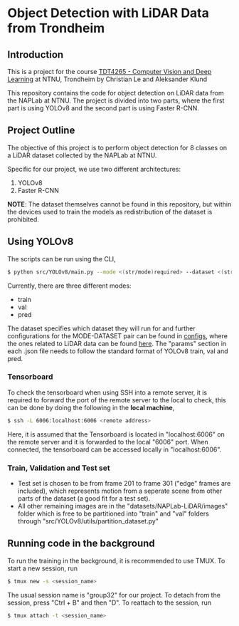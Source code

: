 # Object Detection with LiDAR Data from Trondheim

## Introduction

This is a project for the course [TDT4265 - Computer Vision and Deep Learning](https://www.ntnu.edu/studies/courses/TDT4265#tab=omEmnet) at NTNU, Trondheim by Christian Le and Aleksander Klund

This repository contains the code for object detection on LiDAR data from the NAPLab at NTNU. The project is divided into two parts, where the first part is using YOLOv8 and the second part is using Faster R-CNN.

## Project Outline

The objective of this project is to perform object detection for 8 classes on a LiDAR dataset collected by the NAPLab at NTNU.

Specific for our project, we use two different architectures:

1. YOLOv8
2. Faster R-CNN

**NOTE**: The dataset themselves cannot be found in this repository, but within the devices used to train the models as redistribution of the dataset is prohibited.

## Using YOLOv8

The scripts can be run using the CLI,

```bash
$ python src/YOLOv8/main.py --mode <(str/mode)required> --dataset <(str/name)optional>
```

Currently, there are three different modes:
* train
* val
* pred

The dataset specifies which dataset they will run for and further configurations for the MODE-DATASET pair can be found in [configs](configs/YOLOv8/), where the ones related to LiDAR data can be found [here](configs/YOLOv8/NAPLab-LiDAR/).
The "params" section in each .json file needs to follow the standard format of YOLOv8 train, val and pred.

### Tensorboard

To check the tensorboard when using SSH into a remote server, it is required to forward the port of the remote server to the local to check,
this can be done by doing the following in the **local machine**,

```bash
$ ssh -L 6006:localhost:6006 <remote address>
```

Here, it is assumed that the Tensorboard is located in "localhost:6006" on the remote server and it is forwarded to the local "6006" port.
When connected, the tensorboard can be accessed locally in "localhost:6006".


### Train, Validation and Test set

* Test set is chosen to be from frame 201 to frame 301 ("edge" frames are included), which represents motion from a seperate scene from other parts of the dataset (a good fit for a test set).
* All other remaining images are in the "datasets/NAPLab-LiDAR/images" folder which is free to be partitioned into "train" and "val" folders through "src/YOLOv8/utils/partition_dataset.py"

## Running code in the background

To run the training in the background, it is recommended to use TMUX. To start a new session, run

```bash
$ tmux new -s <session_name>
```

The usual session name is "group32" for our project. To detach from the session, press "Ctrl + B" and then "D". To reattach to the session, run

```bash
$ tmux attach -t <session_name>
```